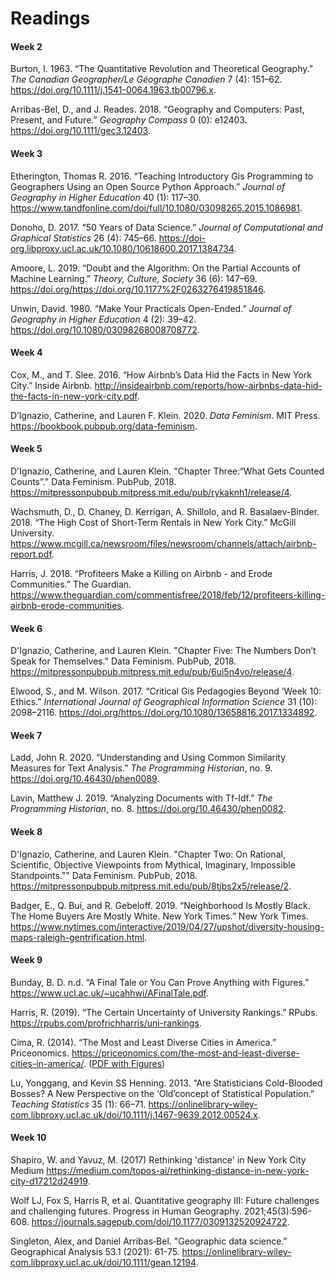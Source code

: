 Readings
============

#### Week 2

Burton, I. 1963. “The Quantitative Revolution and Theoretical
Geography.” *The Canadian Geographer/Le Géographe Canadien* 7 (4):
151–62. <https://doi.org/10.1111/j.1541-0064.1963.tb00796.x>.

Arribas-Bel, D., and J. Reades. 2018. “Geography and Computers: Past,
Present, and Future.” *Geography Compass* 0 (0): e12403.
<https://doi.org/10.1111/gec3.12403>.

#### Week 3

Etherington, Thomas R. 2016. “Teaching Introductory Gis Programming to
Geographers Using an Open Source Python Approach.” *Journal of Geography
in Higher Education* 40 (1): 117–30.
<https://www.tandfonline.com/doi/full/10.1080/03098265.2015.1086981>.

Donoho, D. 2017. “50 Years of Data Science.” *Journal of Computational
and Graphical Statistics* 26 (4): 745–66.
<https://doi-org.libproxy.ucl.ac.uk/10.1080/10618600.2017.1384734>.

Amoore, L. 2019. “Doubt and the Algorithm: On the Partial Accounts of
Machine Learning.” *Theory, Culture, Society* 36 (6): 147–69.
<https://doi.org/https://doi.org/10.1177%2F0263276419851846>.

Unwin, David. 1980. “Make Your Practicals Open-Ended.” *Journal of
Geography in Higher Education* 4 (2): 39–42.
<https://doi.org/10.1080/03098268008708772>.

#### Week 4

Cox, M., and T. Slee. 2016. “How Airbnb’s Data Hid the Facts in New York
City.” Inside Airbnb.
<http://insideairbnb.com/reports/how-airbnbs-data-hid-the-facts-in-new-york-city.pdf>.

D’Ignazio, Catherine, and Lauren F. Klein. 2020. *Data Feminism*. MIT
Press. <https://bookbook.pubpub.org/data-feminism>.

#### Week 5

D'Ignazio, Catherine, and Lauren Klein. 
"Chapter Three:“What Gets Counted Counts”." Data Feminism. PubPub, 2018.
<https://mitpressonpubpub.mitpress.mit.edu/pub/rykaknh1/release/4>.

Wachsmuth, D., D. Chaney, D. Kerrigan, A. Shillolo, and R.
Basalaev-Binder. 2018. “The High Cost of Short-Term Rentals in New York
City.” McGill University.
<https://www.mcgill.ca/newsroom/files/newsroom/channels/attach/airbnb-report.pdf>.

Harris, J. 2018. “Profiteers Make a Killing on Airbnb - and Erode
Communities.” The Guardian.
<https://www.theguardian.com/commentisfree/2018/feb/12/profiteers-killing-airbnb-erode-communities>.

#### Week 6

D'Ignazio, Catherine, and Lauren Klein. 
"Chapter Five: The Numbers Don’t Speak for Themselves." Data Feminism. PubPub, 2018.
<https://mitpressonpubpub.mitpress.mit.edu/pub/6ui5n4vo/release/4>.

Elwood, S., and M. Wilson. 2017. “Critical Gis Pedagogies Beyond ‘Week
10: Ethics.” *International Journal of Geographical Information Science*
31 (10): 2098–2116.
<https://doi.org/https://doi.org/10.1080/13658816.2017.1334892>.

#### Week 7

Ladd, John R. 2020. “Understanding and Using Common Similarity Measures
for Text Analysis.” *The Programming Historian*, no. 9.
<https://doi.org/10.46430/phen0089>.

Lavin, Matthew J. 2019. “Analyzing Documents with Tf-Idf.” *The
Programming Historian*, no. 8. <https://doi.org/10.46430/phen0082>.

#### Week 8

D'Ignazio, Catherine, and Lauren Klein. 
"Chapter Two: On Rational, Scientific, Objective Viewpoints from Mythical, Imaginary, Impossible Standpoints."" Data Feminism. PubPub, 2018.
<https://mitpressonpubpub.mitpress.mit.edu/pub/8tjbs2x5/release/2>.

Badger, E., Q. Bui, and R. Gebeloff. 2019. “Neighborhood Is Mostly
Black. The Home Buyers Are Mostly White. New York Times.” New York Times.
<https://www.nytimes.com/interactive/2019/04/27/upshot/diversity-housing-maps-raleigh-gentrification.html>.

#### Week 9

Bunday, B. D. n.d. “A Final Tale or You Can Prove Anything with
Figures.” <https://www.ucl.ac.uk/~ucahhwi/AFinalTale.pdf>.

Harris, R. (2019). “The Certain Uncertainty of University Rankings.” RPubs.
<https://rpubs.com/profrichharris/uni-rankings>.

Cima, R. (2014). “The Most and Least Diverse Cities in America.” Priceonomics.
<https://priceonomics.com/the-most-and-least-diverse-cities-in-america/>.
([PDF with Figures](https://github.com/jreades/i2p/blob/master/docs/The_Least_Segregated_Cities_in_America.pdf))

Lu, Yonggang, and Kevin SS Henning. 2013. “Are Statisticians Cold-Blooded Bosses? 
A New Perspective on the ‘Old’concept of Statistical Population.” *Teaching Statistics* 35 (1): 66–71.
<https://onlinelibrary-wiley-com.libproxy.ucl.ac.uk/doi/10.1111/j.1467-9639.2012.00524.x>.

#### Week 10

Shapiro, W. and Yavuz, M. (2017) Rethinking 'distance' in New York City Medium
<https://medium.com/topos-ai/rethinking-distance-in-new-york-city-d17212d24919>.

Wolf LJ, Fox S, Harris R, et al. Quantitative geography III: Future challenges and challenging futures. 
Progress in Human Geography. 2021;45(3):596-608.
<https://journals.sagepub.com/doi/10.1177/0309132520924722>.

Singleton, Alex, and Daniel Arribas‐Bel. 
"Geographic data science." Geographical Analysis 53.1 (2021): 61-75.
<https://onlinelibrary-wiley-com.libproxy.ucl.ac.uk/doi/10.1111/gean.12194>.





